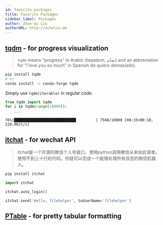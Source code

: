 ```yaml
---
id: favorite-packages
title: Favorite Packages
sidebar_label: Packages
author: Zhen-Qi Liu
authorURL: http://echoliu.me
---
```


## [tqdm](https://github.com/tqdm/tqdm) - for progress visualization

> `tqdm` means "progress" in Arabic (taqadum, تقدّم) and an abbreviation for "I love you so much" in Spanish (te quiero demasiado).

```bash
pip install tqdm
# or
conda install -c conda-forge tqdm
```

Simply use `tqdm(iterable)` in regular code.

```python
from tqdm import tqdm
for i in tqdm(range(10000)):
    ...
```

`76%|████████████████████████████         | 7568/10000 [00:33<00:10, 229.00it/s]`

## [itchat](https://github.com/littlecodersh/itchat) - for wechat API

> itchat是一个开源的微信个人号接口，使用python调用微信从未如此简单。使用不到三十行的代码，你就可以完成一个能够处理所有信息的微信机器人。

```bash
pip install itchat
```

```python
import itchat

itchat.auto_login()

itchat.send('Hello, filehelper', toUserName='filehelper')
```

## [PTable](https://github.com/kxxoling/PTable) - for pretty tabular formatting
